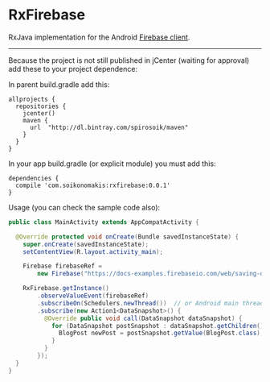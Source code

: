 # RxFirebase

RxJava implementation for the Android [Firebase client](https://www.firebase.com/docs/android/).

----

Because the project is not still published in jCenter (waiting for approval) add these to your project dependence:

In parent build.gradle add this:
```
allprojects {
  repositories {
    jcenter()
    maven {
      url  "http://dl.bintray.com/spirosoik/maven"
    }
  }
}
```

In your app build.gradle (or explicit module) you must add this:
```
dependencies {
  compile 'com.soikonomakis:rxfirebase:0.0.1'
}
```

Usage (you can check the sample code also):

```java
public class MainActivity extends AppCompatActivity {

  @Override protected void onCreate(Bundle savedInstanceState) {
    super.onCreate(savedInstanceState);
    setContentView(R.layout.activity_main);

    Firebase firebaseRef =
        new Firebase("https://docs-examples.firebaseio.com/web/saving-data/fireblog/posts");

    RxFirebase.getInstance()
        .observeValueEvent(firebaseRef)
        .subscribeOn(Schedulers.newThread())  // or Android main thread
        .subscribe(new Action1<DataSnapshot>() {
          @Override public void call(DataSnapshot dataSnapshot) {
            for (DataSnapshot postSnapshot : dataSnapshot.getChildren()) {
              BlogPost newPost = postSnapshot.getValue(BlogPost.class);
            }
          }
        });
  }
}
```
